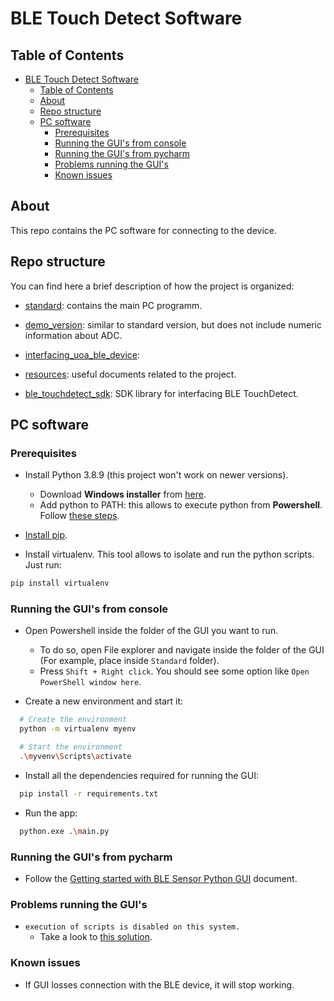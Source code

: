# BLE Touch Detect Software

## Table of Contents

- [BLE Touch Detect Software](#ble-touch-detect-software)
  - [Table of Contents](#table-of-contents)
  - [About](#about)
  - [Repo structure](#repo-structure)
  - [PC software](#pc-software)
    - [Prerequisites](#prerequisites)
    - [Running the GUI's from console](#running-the-guis-from-console)
    - [Running the GUI's from pycharm](#running-the-guis-from-pycharm)
    - [Problems running the GUI's](#problems-running-the-guis)
    - [Known issues](#known-issues)

## About

This repo contains the PC software for connecting to the device.

## Repo structure

You can find here a brief description of how the project is organized:

- [standard](Standard): contains the main PC programm.

- [demo_version](demo_version): similar to standard version, but does not include numeric information about ADC.

- [interfacing_uoa_ble_device](interfacing_uoa_ble_device): 

- [resources](resources): useful documents related to the project.

- [ble_touchdetect_sdk](/ble_touchdetect_sdk/README.md): SDK library for interfacing BLE TouchDetect.

## PC software

### Prerequisites

- Install Python 3.8.9 (this project won't work on newer versions).
  - Download **Windows installer** from [here](https://www.python.org/downloads/release/python-389/).
  - Add python to PATH: this allows to execute python from **Powershell**. Follow [these steps](https://datatofish.com/add-python-to-windows-path/).

- [Install pip](https://phoenixnap.com/kb/install-pip-windows).

- Install virtualenv. This tool allows to isolate and run the python scripts. Just run:

```bash
pip install virtualenv
```

### Running the GUI's from console

- Open Powershell inside the folder of the GUI you want to run.
  - To do so, open File explorer and navigate inside the folder of the GUI (For example, place inside `Standard` folder).
  - Press `Shift + Right click`. You should see some option like `Open PowerShell window here`.

- Create a new environment and start it:

```bash
  # Create the environment
  python -m virtualenv myenv

  # Start the environment
  .\myvenv\Scripts\activate
```

- Install all the dependencies required for running the GUI:

```bash
  pip install -r requirements.txt
```

- Run the app:

```bash
  python.exe .\main.py 
```

### Running the GUI's from pycharm

- Follow the [Getting started with BLE Sensor Python GUI](/resources/Getting%20started%20with%20BLE%20Sensor%20Python%20GUI.docx) document.


### Problems running the GUI's

- `execution of scripts is disabled on this system.`
  - Take a look to [this solution](https://stackoverflow.com/questions/4037939/powershell-says-execution-of-scripts-is-disabled-on-this-system#:~:text=Go%20to%20Start%20Menu%20and,Choose%20%22Yes%22.).

### Known issues

- If GUI losses connection with the BLE device, it will stop working.
